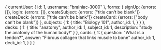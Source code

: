 {
  currentUser: {
    id: 1,
    username: "brainiac-3000"
  },
  forms: {
    signUp: {errors: []},
    logIn: {errors: []},
    createSubject: {errors: ["title can't be blank"]}
    createDeck: {errors: ["title can't be blank"]}
    createCard: {errors: ["body can't be blank"]}
  },
  subjects: {
    1: {
      title: "Biology 101",
      author_id: 1,
      }
    }
  },
  decks: {
    1: {
      title: "anatomy",
      author_id: 1,
      subject_id: 1,
      description: "study the anatomy of the human body!"
    }
  },
  cards: {
    1: {
      question: "What is a tendon?",
      answer: "Fibrous collagen that links muscle to bone"
      author_id: 1,
      deck_id: 1,
    }
  }
}
